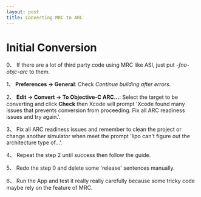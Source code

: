 ```yaml
---
layout: post
title: Converting MRC to ARC
---
```


<h1 class="post-center-title">Initial Conversion</h1>

0、 If there are a lot of third party code using MRC like ASI, just put *-fno-objc-arc* to them.

1、 **Preferences -> General**: Check *Continue building after errors*.

2、 **Edit -> Convert -> To Objective-C ARC...**: Select the target to be converting and click **Check** then Xcode will prompt 'Xcode found many issues that prevents conversion from proceeding. Fix all ARC readiness issues and try again.'.

3、 Fix all ARC readiness issues and remember to clean the project or change another simulator when meet the prompt 'lipo can't figure out the architecture type of...'.

4、 Repeat the step 2 until success then follow the guide.

5、 Redo the step 0 and delete some 'release' sentences manually.

6、 Run the App and test it really really carefully because some tricky code maybe rely on the feature of MRC.
